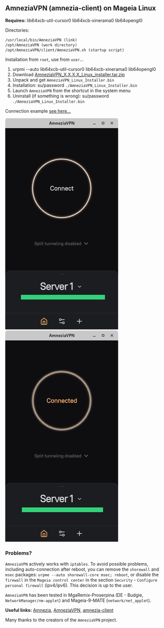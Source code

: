 ## AmneziaVPN (amnezia-client) on Mageia Linux
**Requires:** lib64xcb-util-cursor0 lib64xcb-xinerama0 lib64opengl0

Directories:
```
/usr/local/bin/AmneziaVPN (link)
/opt/AmneziaVPN (work directory)
/opt/AmneziaVPN/client/AmneziaVPN.sh (startup script)
```
Installation from `root`, use from `user`...

1. urpmi --auto lib64xcb-util-cursor0 lib64xcb-xinerama0 lib64opengl0
2. Download [AmneziaVPN_X.X.X.X_Linux_installer.tar.zip](https://github.com/amnezia-vpn/amnezia-client/releases)
3. Unpack and get `AmneziaVPN_Linux_Installer.bin`
4. Installation: su/password `./AmneziaVPN_Linux_Installer.bin`
5. Launch `AmneziaVPN` from the shortcut in the system menu
6. Uninstall (if something is wrong): su/password `./AmneziaVPN_Linux_Installer.bin` 

Connection example [see here...](https://github.com/ImMALWARE/bash-warp-generator)

![](https://github.com/AKotov-dev/AmneziaOnMageia/blob/main/Snapshot1.png) ![](https://github.com/AKotov-dev/AmneziaOnMageia/blob/main/Snapshot2.png)

### Problems?
`AmneziaVPN` actively works with `iptables`. To avoid possible problems, including auto-connection after reboot, you can remove the `shorewall` and `msec` packages: `urpme --auto shorewall-core msec; reboot`, оr disable the `firewall` in the `Mageia control center` in the section `Security` - `Configure personal firewall` (ipv4/ipv6). This decision is up to the user.

`AmneziaVPN` has been tested in MgaRemix-Proserpina (DE - Budgie, `NetworkManager/nm-applet`) and Mageia-9-MATE (`network/net_applet`).

**Useful links:** [Amnezia](https://amnezia.org), [AmneziaVPN](https://github.com/amnezia-vpn), [amnezia-client](https://github.com/amnezia-vpn/amnezia-client)

Many thanks to the creators of the `AmneziaVPN` project.
